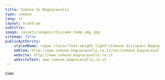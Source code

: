 ```yaml
---
title: Comune di Bagnacavallo
type: comune
lang: it
layout: brand-pa
subtitle: 
image: /assets/images/chisiamo-temp-img.jpg
sitemap: false
publicAuthority:
    styledName: <span class="font-weight-light">Comune di</span> Bagnacavallo
    emblem: http://www.comune.bagnacavallo.ra.it/var/comune_bagnacavallo/storage/images/banner/banner-header-footer/stemma-header/1880-7-ita-IT/Stemma-Header.gif
    website: http://www.comune.bagnacavallo.ra.it
    websiteText: www.comune.bagnacavallo.ra.it
---
```


ciao